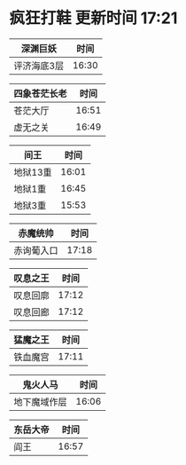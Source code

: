 # 疯狂打鞋 更新时间 17:21

| 深渊巨妖   | 时间    |
|--------|-------|
| 评济海底3层 | 16:30 |

| 四象苍茫长老   | 时间    |
|--------|-------|
| 苍茫大厅 | 16:51 |
| 虚无之关 | 16:49 |

| 间王   | 时间    |
|--------|-------|
| 地狱13重 | 16:01 |
| 地狱1重 | 16:45 |
| 地狱3重 | 15:53 |

| 赤魔统帅   | 时间    |
|--------|-------|
| 赤询葡入口 | 17:18 |

| 叹息之王   | 时间    |
|--------|-------|
| 叹息回廓 | 17:12 |
| 叹息回廊 | 17:12 |

| 猛魔之王   | 时间    |
|--------|-------|
| 铁血魔宫 | 17:11 |

| 鬼火人马   | 时间    |
|--------|-------|
| 地下魔域作层 | 16:06 |

| 东岳大帝   | 时间    |
|--------|-------|
| 阎王 | 16:57 |